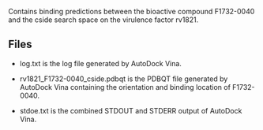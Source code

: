 Contains binding predictions between the bioactive compound F1732-0040 and the cside search space on the virulence factor rv1821.

## Files

- log.txt is the log file generated by AutoDock Vina.

- rv1821_F1732-0040_cside.pdbqt is the PDBQT file generated by AutoDock Vina containing the orientation and binding location of F1732-0040.

- stdoe.txt is the combined STDOUT and STDERR output of AutoDock Vina.

